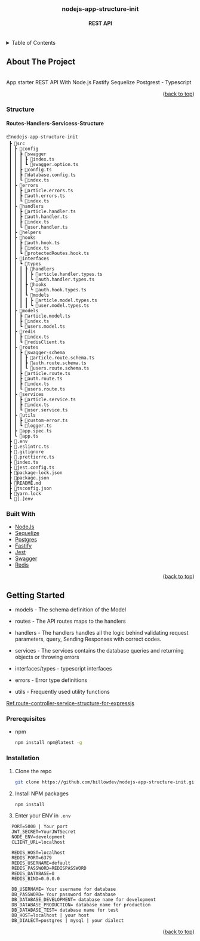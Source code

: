 <h3 align="center">nodejs-app-structure-init</h3>
<h4 align="center">REST API</h4>
<br />

<!-- TABLE OF CONTENTS -->
<details>
  <summary>Table of Contents</summary>
  <ol>
    <li>
      <a href="#about-the-project">About The Project</a>
      <ul>
        <li><a href="#built-with">Built With</a></li>
      </ul>
    </li>
    <li>
      <a href="#getting-started">Getting Started</a>
      <ul>
        <li><a href="#prerequisites">Prerequisites</a></li>
        <li><a href="#installation">Installation</a></li>
      </ul>
    </li>
   
  </ol>
</details>


## About The Project
<br />
<!-- [![Product Name Screen Shot][product-screenshot]]() -->
App starter REST API With Node.js Fastify Sequelize Postgrest - Typescript
</p>
<p align="right">(<a href="#top">back to top</a>)</p>

### Structure
#### Routes-Handlers-Servicess-Structure
```
📦nodejs-app-structure-init
 ┣ 📂src
 ┃ ┣ 📂config
 ┃ ┃ ┣ 📂swagger
 ┃ ┃ ┃ ┣ 📜index.ts
 ┃ ┃ ┃ ┗ 📜swagger.option.ts
 ┃ ┃ ┣ 📜config.ts
 ┃ ┃ ┣ 📜database.config.ts
 ┃ ┃ ┗ 📜index.ts
 ┃ ┣ 📂errors
 ┃ ┃ ┣ 📜article.errors.ts
 ┃ ┃ ┣ 📜auth.errors.ts
 ┃ ┃ ┗ 📜index.ts
 ┃ ┣ 📂handlers
 ┃ ┃ ┣ 📜article.handler.ts
 ┃ ┃ ┣ 📜auth.handler.ts
 ┃ ┃ ┣ 📜index.ts
 ┃ ┃ ┗ 📜user.handler.ts
 ┃ ┣ 📂helpers
 ┃ ┣ 📂hooks
 ┃ ┃ ┣ 📜auth.hook.ts
 ┃ ┃ ┣ 📜index.ts
 ┃ ┃ ┗ 📜protectedRoutes.hook.ts
 ┃ ┣ 📂interfaces
 ┃ ┃ ┗ 📂types
 ┃ ┃ ┃ ┣ 📂handlers
 ┃ ┃ ┃ ┃ ┣ 📜article.handler.types.ts
 ┃ ┃ ┃ ┃ ┗ 📜auth.handler.types.ts
 ┃ ┃ ┃ ┣ 📂hooks
 ┃ ┃ ┃ ┃ ┗ 📜auth.hook.types.ts
 ┃ ┃ ┃ ┗ 📂models
 ┃ ┃ ┃ ┃ ┣ 📜article.model.types.ts
 ┃ ┃ ┃ ┃ ┗ 📜user.model.types.ts
 ┃ ┣ 📂models
 ┃ ┃ ┣ 📜article.model.ts
 ┃ ┃ ┣ 📜index.ts
 ┃ ┃ ┗ 📜users.model.ts
 ┃ ┣ 📂redis
 ┃ ┃ ┣ 📜index.ts
 ┃ ┃ ┗ 📜redisClient.ts
 ┃ ┣ 📂routes
 ┃ ┃ ┣ 📂swagger-schema
 ┃ ┃ ┃ ┣ 📜article.route.schema.ts
 ┃ ┃ ┃ ┣ 📜auth.route.schema.ts
 ┃ ┃ ┃ ┗ 📜users.route.schema.ts
 ┃ ┃ ┣ 📜article.route.ts
 ┃ ┃ ┣ 📜auth.route.ts
 ┃ ┃ ┣ 📜index.ts
 ┃ ┃ ┗ 📜users.route.ts
 ┃ ┣ 📂services
 ┃ ┃ ┣ 📜article.service.ts
 ┃ ┃ ┣ 📜index.ts
 ┃ ┃ ┗ 📜user.service.ts
 ┃ ┣ 📂utils
 ┃ ┃ ┣ 📜custom-error.ts
 ┃ ┃ ┗ 📜logger.ts
 ┃ ┣ 📜app.spec.ts
 ┃ ┗ 📜app.ts
 ┣ 📜.env
 ┣ 📜.eslintrc.ts
 ┣ 📜.gitignore
 ┣ 📜.prettierrc.ts
 ┣ 📜index.ts
 ┣ 📜jest.config.ts
 ┣ 📜package-lock.json
 ┣ 📜package.json
 ┣ 📜README.md
 ┣ 📜tsconfig.json
 ┣ 📜yarn.lock
 ┗ 📜[.]env
```

### Built With

* [NodeJs](https://nodejs.org/)
* [Sequelize](https://sequelize.org/)
* [Postgres](https://www.postgresql.org/)
* [Fastify](https://www.fastify.io/)
* [Jest](https://jestjs.io/)
* [Swagger](https://swagger.io/)
* [Redis](https://redis.io/)

<p align="right">(<a href="#top">back to top</a>)</p>


<!-- GETTING STARTED -->
## Getting Started

* models - The schema definition of the Model

* routes - The API routes maps to the handlers

* handlers - The handlers handles all the logic behind validating request parameters, query, Sending Responses with correct codes.

* services - The services contains the database queries and returning objects or throwing errors

* interfaces/types - typescript interfaces

* errors - Error type definitions

* utils - Frequently used utility functions

[Ref.route-controller-service-structure-for-expressjs](https://sodocumentation.net/node-js/topic/10785/route-controller-service-structure-for-expressjs)


### Prerequisites

* npm
  ```sh
  npm install npm@latest -g
  ```

### Installation

1. Clone the repo
   ```sh
   git clone https://github.com/billowdev/nodejs-app-structure-init.git
   ```
2. Install NPM packages
   ```sh
   npm install
   ```
3. Enter your ENV in `.env`
```
  PORT=5000 | Your port
  JWT_SECRET=YourJWTSecret
  NODE_ENV=development
  CLIENT_URL=localhost

  REDIS_HOST=localhost
  REDIS_PORT=6379
  REDIS_USERNAME=default
  REDIS_PASSWORD=REDISPASSWORD
  REDIS_DATABASE=0
  REDIS_BIND=0.0.0.0

  DB_USERNAME= Your username for database
  DB_PASSWORD= Your password for database
  DB_DATABASE_DEVELOPMENT= database name for development
  DB_DATABASE_PRODUCTION= database name for production
  DB_DATABASE_TEST= database name for test
  DB_HOST=localhost | your host
  DB_DIALECT=postgres | mysql | your dialect

```

<p align="right">(<a href="#top">back to top</a>)</p>

